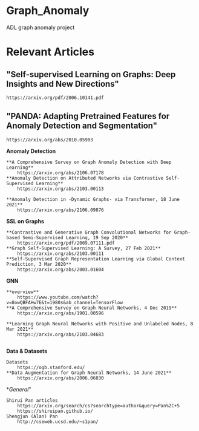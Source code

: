 # Graph_Anomaly

ADL graph anomaly project

# Relevant Articles

"Self-supervised Learning on Graphs: Deep Insights and New Directions"
---

    https://arxiv.org/pdf/2006.10141.pdf

"PANDA: Adapting Pretrained Features for Anomaly Detection and Segmentation"
---

    https://arxiv.org/abs/2010.05903

**Anomaly Detection**
```
**A Comprehensive Survey on Graph Anomaly Detection with Deep Learning**
    https://arxiv.org/abs/2106.07178
**Anomaly Detection on Attributed Networks via Contrastive Self-Supervised Learning**
    https://arxiv.org/abs/2103.00113

**Anomaly Detection in -Dynamic Graphs- via Transformer, 18 June 2021**    
    https://arxiv.org/abs/2106.09876
```
**SSL on Graphs**
```
**Contrastive and Generative Graph Convolutional Networks for Graph-based Semi-Supervised Learning, 19 Sep 2020**
    https://arxiv.org/pdf/2009.07111.pdf
**Graph Self-Supervised Learning: A Survey, 27 Feb 2021**
    https://arxiv.org/abs/2103.00111
**Self-Supervised Graph Representation Learning via Global Context Prediction, 3 Mar 2020**
    https://arxiv.org/abs/2003.01604
```

**GNN**

```
**overview**
    https://www.youtube.com/watch?v=8owQBFAHw7E&t=1980s&ab_channel=TensorFlow
**A Comprehensive Survey on Graph Neural Networks, 4 Dec 2019**
    https://arxiv.org/abs/1901.00596
    
**Learning Graph Neural Networks with Positive and Unlabeled Nodes, 8 Mar 2021**
    https://arxiv.org/abs/2103.04683
    
```

**Data & Datasets**

```
Datasets
    https://ogb.stanford.edu/
**Data Augmentation for Graph Neural Networks, 14 June 2021**
    https://arxiv.org/abs/2006.06830
```

**General*"
```
Shirui Pan articles
    https://arxiv.org/search/cs?searchtype=author&query=Pan%2C+S
    https://shiruipan.github.io/
Shengjun (Alan) Pan
    http://cseweb.ucsd.edu/~s1pan/
```
